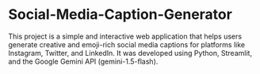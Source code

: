 # Social-Media-Caption-Generator
This project is a simple and interactive web application that helps users generate creative and emoji-rich social media captions for platforms like Instagram, Twitter, and LinkedIn. It was developed using Python, Streamlit, and the Google Gemini API (gemini-1.5-flash).
